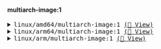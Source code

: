 #### multiarch-image:1
<pre><details><summary>linux/amd64/multiarch-image:1 <a href=https://myplatform.com/ui/packages/docker:%2F%2Fmultiarch-image/sha256__sha256:552ccb2628970ef526f13151a0269258589fc8b5701519a9c255c4dd224b9a21>(🐸 View)</a></summary>
📦 docker-local
└── 📁 multiarch-image
    ├── 📁 sha256:552ccb2628970ef526f13151a0269258589fc8b5701519a9c255c4dd224b9a21
    │   └── <a href=https://myplatform.com/ui/repos/tree/General/docker-local/multiarch-image/sha256:552ccb2628970ef526f13151a0269258589fc8b5701519a9c255c4dd224b9a21/sha256__aee9d258e62f0666e3286acca21be37d2e39f69f8dde74454b9f3cd8ef437e4e?clearFilter=true target="_blank">sha256__aee9d258e62f0666e3286acca21be37d2e39f69f8dde74454b9f3cd8ef437e4e</a>
    └── <a href=https://myplatform.com/ui/repos/tree/General/docker-local/multiarch-image/sha256__552ccb2628970ef526f13151a0269258589fc8b5701519a9c255c4dd224b9a21?clearFilter=true target="_blank">sha256__552ccb2628970ef526f13151a0269258589fc8b5701519a9c255c4dd224b9a21</a>

</details><details><summary>linux/arm64/multiarch-image:1 <a href=https://myplatform.com/ui/packages/docker:%2F%2Fmultiarch-image/sha256__sha256:bee6dc0408dfd20c01e12e644d8bc1d60ff100a8c180d6c7e85d374c13ae4f92>(🐸 View)</a></summary>
📦 docker-local
└── 📁 multiarch-image
    ├── 📁 sha256:bee6dc0408dfd20c01e12e644d8bc1d60ff100a8c180d6c7e85d374c13ae4f92
    │   └── <a href=https://myplatform.com/ui/repos/tree/General/docker-local/multiarch-image/sha256:bee6dc0408dfd20c01e12e644d8bc1d60ff100a8c180d6c7e85d374c13ae4f92/sha256__1f17f9d95f85ba55773db30ac8e6fae894831be87f5c28f2b58d17f04ef65e93?clearFilter=true target="_blank">sha256__1f17f9d95f85ba55773db30ac8e6fae894831be87f5c28f2b58d17f04ef65e93</a>
    └── <a href=https://myplatform.com/ui/repos/tree/General/docker-local/multiarch-image/sha256__bee6dc0408dfd20c01e12e644d8bc1d60ff100a8c180d6c7e85d374c13ae4f92?clearFilter=true target="_blank">sha256__bee6dc0408dfd20c01e12e644d8bc1d60ff100a8c180d6c7e85d374c13ae4f92</a>

</details><details><summary>linux/arm/multiarch-image:1 <a href=https://myplatform.com/ui/packages/docker:%2F%2Fmultiarch-image/sha256__sha256:686085b9972e0f7a432b934574e3dca27b4fa0a3d10d0ae7099010160db6d338>(🐸 View)</a></summary>
📦 docker-local
└── 📁 multiarch-image
    ├── 📁 sha256:686085b9972e0f7a432b934574e3dca27b4fa0a3d10d0ae7099010160db6d338
    │   ├── <a href=https://myplatform.com/ui/repos/tree/General/docker-local/multiarch-image/sha256:686085b9972e0f7a432b934574e3dca27b4fa0a3d10d0ae7099010160db6d338/sha256__33b5b5485e88e63d3630e5dcb008f98f102b0f980a9daa31bd976efdec7a8e4c?clearFilter=true target="_blank">sha256__33b5b5485e88e63d3630e5dcb008f98f102b0f980a9daa31bd976efdec7a8e4c</a>
    │   └── <a href=https://myplatform.com/ui/repos/tree/General/docker-local/multiarch-image/sha256:686085b9972e0f7a432b934574e3dca27b4fa0a3d10d0ae7099010160db6d338/sha256__5480d2ca1740c20ce17652e01ed2265cdc914458acd41256a2b1ccff28f2762c?clearFilter=true target="_blank">sha256__5480d2ca1740c20ce17652e01ed2265cdc914458acd41256a2b1ccff28f2762c</a>
    └── <a href=https://myplatform.com/ui/repos/tree/General/docker-local/multiarch-image/sha256__686085b9972e0f7a432b934574e3dca27b4fa0a3d10d0ae7099010160db6d338?clearFilter=true target="_blank">sha256__686085b9972e0f7a432b934574e3dca27b4fa0a3d10d0ae7099010160db6d338</a>

</details></pre>